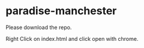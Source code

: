 # paradise-manchester

Please download the repo.

Right Click on index.html and click open with chrome.
